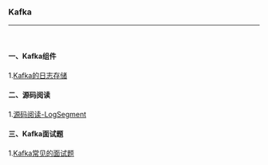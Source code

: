 ### Kafka

---

<br>

#### 一、Kafka组件

1.[Kafka的日志存储](Kafka的日志存储.md)

#### 二、源码阅读

1.[源码阅读-LogSegment](源码阅读-LogSegment.md)

#### 三、Kafka面试题

1.[Kafka常见的面试题](Kafka常见的面试题.md)

